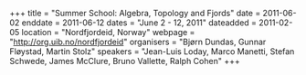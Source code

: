 +++
title = "Summer School: Algebra, Topology and Fjords"
date = 2011-06-02
enddate = 2011-06-12
dates = "June 2 - 12, 2011"
dateadded = 2011-02-05
location = "Nordfjordeid, Norway"
webpage = "http://org.uib.no/nordfjordeid"
organisers = "Bjørn Dundas, Gunnar Fløystad, Martin Stolz"
speakers = "Jean-Luis Loday, Marco Manetti, Stefan Schwede, James McClure, Bruno Vallette, Ralph Cohen"
+++
